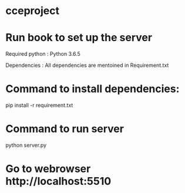 # cceproject
# Run book to set up the server

Required python : Python 3.6.5

Dependencies : All dependencies are mentoined in Requirement.txt

# Command to install dependencies:
  pip install -r requirement.txt
  
  # Command to run server
  python server.py
  
  # Go to webrowser http://localhost:5510
  
